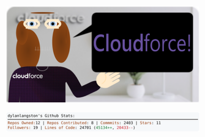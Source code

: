 <!-- 
Version 2.0.103
Built Tue Sep 03 2024 05:05:51 GMT+0000 (Coordinated Universal Time)
-->

<h1 align="center">
  <a href="https://github.com/dylanlangston/dylanlangston/tree/master/src" title="Click to View Source">
    <picture width="100%" alt="Dylan">
      <source media="(prefers-color-scheme: dark)" srcset="dylan-dark.svg?version=2.0.103">
      <img src="dylan-light.svg?version=2.0.103" alt="Dylan">
    </picture>
  </a>
</h1>

<div align="center">
  <picture width="100%" alt="Profile Info and Stats">
    <source media="(prefers-color-scheme: dark)" srcset="stats-dark.svg?version=2.0.103">
    <img src="stats-light.svg?version=2.0.103" alt="Profile Info and Stats">
  </picture>
</div>
